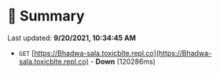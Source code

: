 # 📖 Summary
Last updated: **9/20/2021, 10:34:45 AM**

- `GET` [https://Bhadwa-sala.toxicblte.repl.co](https://Bhadwa-sala.toxicblte.repl.co) - **Down** (120286ms)
